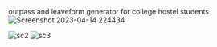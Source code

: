 outpass and leaveform generator for college hostel students
![Screenshot 2023-04-14 224434](https://github.com/SivaPrakash8825/outpass-leaveform-generator/assets/114502494/bb1a376e-df53-4050-afc4-48af42544512)

![sc2](https://github.com/SivaPrakash8825/outpass-leaveform-generator/assets/114502494/a6c222cf-9406-4f03-ba15-2d43d74abeb7)
![sc3](https://github.com/SivaPrakash8825/outpass-leaveform-generator/assets/114502494/c520d79f-9a4c-4d96-a58f-4df6fcbd4292)
